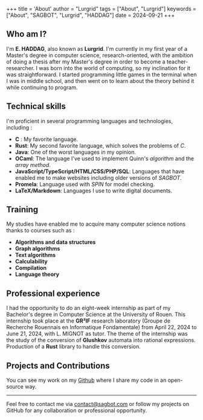 +++
title = 'About'
author = "Lurgrid"
tags = ["About", "Lurgrid"]
keywords = ["About", "SAGBOT", "Lurgrid", "HADDAG"]
date = 2024-09-21
+++

## Who am I?

I'm **E. HADDAG**, also known as **Lurgrid**. I'm currently in my first year of a Master's degree in computer science, research-oriented, with the ambition of doing a thesis after my Master's degree in order to become a teacher-researcher. I was born into the world of computing, so my inclination for it was straightforward. I started programming little games in the terminal when I was in middle school, and then went on to learn about the theory behind it while continuing to program.

## Technical skills

I'm proficient in several programming languages and technologies, including :

- **C** : My favorite language.
- **Rust**: My second favorite language, which solves the problems of *C*.
- **Java**: One of the worst languages in my opinion.
- **OCaml**: The language I've used to implement Quinn's *algorithm* and the *array method*.
- **JavaScript/TypeScript/HTML/CSS/PHP/SQL**: Languages that have enabled me to make websites including older versions of *SAGBOT*.
- **Promela**: Language used with *SPIN* for model checking.
- **LaTeX/Markdown**: Languages I use to write digital documents.

## Training

My studies have enabled me to acquire many computer science notions thanks to courses such as :

- **Algorithms and data structures**
- **Graph algorithms**
- **Text algorithms**
- **Calculability**
- **Compilation**
- **Language theory**

## Professional experience

I had the opportunity to do an eight-week internship as part of my Bachelor's degree in Computer Science at the University of Rouen. This internship took place at the **GR²IF** research laboratory (Groupe de Recherche Rouennais en Informatique Fondamentale) from April 22, 2024 to June 21, 2024, with L. MIGNOT as tutor. The theme of the internship was the study of the conversion of **Glushkov** automata into rational expressions. Production of a **Rust** library to handle this conversion.

## Projects and Contributions

You can see my work on my [Github](https://github.com/lurgrid) where I share my code in an open-source way.

---

Feel free to contact me via [contact@sagbot.com](mailto:contact@sagbot.com) or follow my projects on GitHub for any collaboration or professional opportunity.